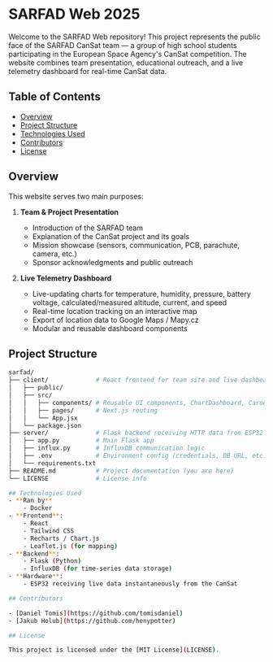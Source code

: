 # SARFAD Web 2025

Welcome to the SARFAD Web repository! This project represents the public face of the SARFAD CanSat team — a group of high school students participating in the European Space Agency's CanSat competition. The website combines team presentation, educational outreach, and a live telemetry dashboard for real-time CanSat data.

## Table of Contents
- [Overview](#overview)
- [Project Structure](#project-structure)
- [Technologies Used](#technologies-used)
- [Contributors](#contributors)
- [License](#license)

## Overview

This website serves two main purposes:

1. **Team & Project Presentation**
   - Introduction of the SARFAD team
   - Explanation of the CanSat project and its goals
   - Mission showcase (sensors, communication, PCB, parachute, camera, etc.)
   - Sponsor acknowledgments and public outreach

2. **Live Telemetry Dashboard**
   - Live-updating charts for temperature, humidity, pressure, battery voltage, calculated/measured altitude, current, and speed
   - Real-time location tracking on an interactive map
   - Export of location data to Google Maps / Mapy.cz
   - Modular and reusable dashboard components

## Project Structure

```bash
sarfad/
├── client/             # React frontend for team site and live dashboard
│   ├── public/
│   ├── src/
│   │   ├── components/ # Reusable UI components, ChartDashboard, Carousel, etc.
│   │   ├── pages/      # Next.js routing
│   │   └── App.jsx
│   └── package.json
├── server/             # Flask backend receiving HTTP data from ESP32
│   ├── app.py          # Main Flask app
│   ├── influx.py       # InfluxDB communication logic
│   ├── .env            # Environment config (credentials, DB URL, etc.)
│   └── requirements.txt
├── README.md           # Project documentation (you are here)
└── LICENSE             # License info

## Technologies Used
- **Ran by**
    - Docker
- **Frontend**:
    - React
    - Tailwind CSS
    - Recharts / Chart.js
    - Leaflet.js (for mapping)
- **Backend**:
    - Flask (Python)
    - InfluxDB (for time-series data storage)
- **Hardware**:
    - ESP32 receiving live data instantaneously from the CanSat

## Contributors

- [Daniel Tomis](https://github.com/tomisdaniel)
- [Jakub Holub](https://github.com/henypotter)

## License

This project is licensed under the [MIT License](LICENSE).
